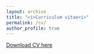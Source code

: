 ```yaml
---
layout: archive
title: "<i>Curriculum vitae<i>"
permalink: /cv/
author_profile: true
---
```



<a href="pdf_server.php?file=_pages/CV.pdf">Download CV here</a>
